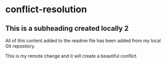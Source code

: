 # conflict-resolution

 ## This is a subheading created locally 2

  All of this content added to the readme file has been added from my local Git repository.
  
  This is my remote change and it will create a beautiful conflict. 

